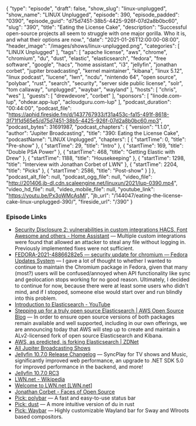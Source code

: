 {
  "type": "episode",
  "draft": false,
  "show_slug": "linux-unplugged",
  "show_name": "LINUX Unplugged",
  "episode": 390,
  "episode_padded": "0390",
  "episode_guid": "d75d7451-38b5-4425-926f-07d2a8b0bc60",
  "slug": "390",
  "title": "Eating the License Cake",
  "description": "Successful open-source projects all seem to struggle with one major gorilla. Who it is, and what their options are now.",
  "date": "2021-01-26T12:00:00-08:00",
  "header_image": "/images/shows/linux-unplugged.png",
  "categories": [
    "LINUX Unplugged"
  ],
  "tags": [
    "apache license",
    "aws",
    "chrome",
    "chromium",
    "du",
    "dust",
    "elastic",
    "elasticsearch",
    "fedora",
    "free software",
    "google",
    "hacs",
    "home assistant",
    "i3",
    "jellyfin",
    "jonathan corbet",
    "jupiter broadcasting",
    "kernel maintainer",
    "kibana",
    "linux 5.12",
    "linux podcast",
    "lucene",
    "lwn",
    "ncdu",
    "nintendo 64",
    "open source",
    "polybar",
    "rust",
    "search",
    "security",
    "server side public license",
    "solr",
    "tom callaway",
    "unplugged",
    "waybar",
    "wayland"
  ],
  "hosts": [
    "chris",
    "wes"
  ],
  "guests": [
    "drewdevore",
    "corbet"
  ],
  "sponsors": [
    "linode.com-lup",
    "ohdear.app-lup",
    "acloudguru.com-lup"
  ],
  "podcast_duration": "00:44:00",
  "podcast_file": "https://aphid.fireside.fm/d/1437767933/f31a453c-fa15-491f-8618-3f71f1d565e5/d75d7451-38b5-4425-926f-07d2a8b0bc60.mp3",
  "podcast_bytes": 31691987,
  "podcast_chapters": {
    "version": "1.1.0",
    "author": "Jupiter Broadcasting",
    "title": "390: Eating the License Cake",
    "podcastName": "LINUX Unplugged",
    "chapters": [
      {
        "startTime": 0,
        "title": "Pre-show"
      },
      {
        "startTime": 29,
        "title": "Intro"
      },
      {
        "startTime": 169,
        "title": "Double PSA Power"
      },
      {
        "startTime": 468,
        "title": "Getting Elastic with Drew"
      },
      {
        "startTime": 1188,
        "title": "Housekeeping"
      },
      {
        "startTime": 1298,
        "title": "Interview with Jonathan Corbet of LWN"
      },
      {
        "startTime": 2204,
        "title": "Picks"
      },
      {
        "startTime": 2586,
        "title": "Post-show"
      }
    ]
  },
  "podcast_alt_file": null,
  "podcast_ogg_file": null,
  "video_file": "http://201406.jb-dl.cdn.scaleengine.net/linuxun/2021/lup-0390.mp4",
  "video_hd_file": null,
  "video_mobile_file": null,
  "youtube_link": "https://youtu.be/Px3oWMcAsMI",
  "jb_url": "/144047/eating-the-license-cake-linux-unplugged-390/",
  "fireside_url": "/390"
}


### Episode Links

  * [Security Disclosure 2: vulnerabilities in custom integrations HACS, Font Awesome and others - Home Assistant](https://www.home-assistant.io/blog/2021/01/23/security-disclosure2/ "Security Disclosure 2: vulnerabilities in custom integrations HACS, Font Awesome and others - Home Assistant") — Multiple custom integrations were found that allowed an attacker to steal any file without logging in. Previously implemented fixes were not sufficient.
  * [FEDORA-2021-48866282e5 — security update for chromium — Fedora Updates System](https://bodhi.fedoraproject.org/updates/FEDORA-2021-48866282e5 "FEDORA-2021-48866282e5 — security update for chromium — Fedora Updates System") — I gave a lot of thought to whether I wanted to continue to maintain the Chromium package in Fedora, given that many (most?) users will be confused/annoyed when API functionality like sync and geolocation stops working for no good reason. Ultimately, I decided to continue for now, because there were at least some users who didn't mind, and if I stopped, someone else would start over and run blindly into this problem.
  * [Introduction to Elasticsearch - YouTube](https://www.youtube.com/watch?v=yZJfsUOHJjg "Introduction to Elasticsearch - YouTube")
  * [Stepping up for a truly open source Elasticsearch | AWS Open Source Blog](https://aws.amazon.com/blogs/opensource/stepping-up-for-a-truly-open-source-elasticsearch/ "Stepping up for a truly open source Elasticsearch | AWS Open Source Blog") — In order to ensure open source versions of both packages remain available and well supported, including in our own offerings, we are announcing today that AWS will step up to create and maintain a ALv2-licensed fork of open source Elasticsearch and Kibana.
  * [AWS, as predicted, is forking Elasticsearch | ZDNet](https://www.zdnet.com/article/aws-as-predicted-is-forking-elasticsearch/ "AWS, as predicted, is forking Elasticsearch | ZDNet")
  * [All Jupiter Broadcasting Shows](https://feed.jupiter.zone/allshows "All Jupiter Broadcasting Shows")
  * [Jellyfin 10.7.0 Release Changelog](https://github.com/jellyfin/jellyfin/releases/tag/v10.7.0-rc1 "Jellyfin 10.7.0 Release Changelog") — SyncPlay for TV shows and Music, significantly improved web performance, an upgrade to .NET SDK 5.0 for improved performance in the backend, and more!
  * [Jellyfin 10.7.0 RC3](https://github.com/jellyfin/jellyfin/releases/tag/v10.7.0-rc3 "Jellyfin 10.7.0 RC3")
  * [LWN.net - Wikipedia](https://en.wikipedia.org/wiki/LWN.net "LWN.net - Wikipedia")
  * [Welcome to LWN.net [LWN.net]](https://lwn.net/ "Welcome to LWN.net \[LWN.net\]")
  * [Jonathan Corbet - Faces of Open Source](https://www.facesofopensource.com/jonathan-corbet/ "Jonathan Corbet - Faces of Open Source")
  * [Pick: polybar](https://github.com/polybar/polybar "Pick: polybar") — A fast and easy-to-use status bar
  * [Pick: dust](https://github.com/bootandy/dust "Pick: dust") — A more intuitive version of du in rust
  * [Pick: Waybar](https://github.com/Alexays/Waybar "Pick: Waybar") — Highly customizable Wayland bar for Sway and Wlroots based compositors.


